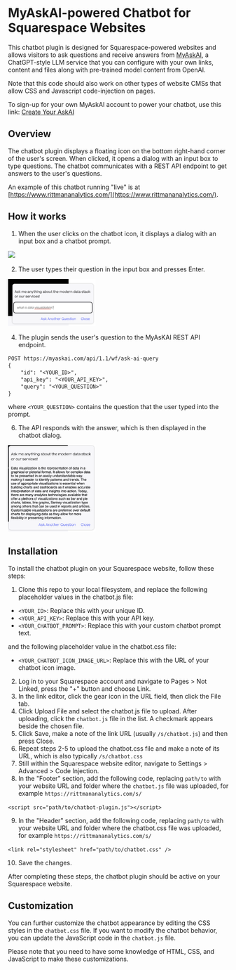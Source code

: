 # MyAskAI-powered Chatbot for Squarespace Websites

This chatbot plugin is designed for Squarespace-powered websites and allows visitors to ask questions and receive answers from [MyAskAI](https://myaskai.com?via=de1v7wwv3adx135kl6mq), a ChatGPT-style LLM service that you can configure with your own links, content and files along with pre-trained model content from OpenAI. 

Note that this code should also work on other types of website CMSs that allow CSS and Javascript code-injection on pages.

To sign-up for your own MyAskAI account to power your chatbot, use this link: [Create Your AskAI](https://myaskai.com?via=de1v7wwv3adx135kl6mq)

## Overview

The chatbot plugin displays a floating icon on the bottom right-hand corner of the user's screen. When clicked, it opens a dialog with an input box to type questions. The chatbot communicates with a REST API endpoint to get answers to the user's questions.

An example of this chatbot running "live" is at [https://www.rittmananalytics.com/](https://www.rittmananalytics.com/).

## How it works

1. When the user clicks on the chatbot icon, it displays a dialog with an input box and a chatbot prompt.

<img src='https://user-images.githubusercontent.com/3772831/230965123-8d6c8eb0-e69f-4cf9-be0d-8dbf49ac2b27.png' width="100"/>

2. The user types their question in the input box and presses Enter.

<img src='https://github.com/rittmananalytics/myaskai_chatbot_website_plugin/blob/main/images/dialog.png?raw=true' width="200"/>

4. The plugin sends the user's question to the MyAsKAI REST API endpoint.

```
POST https://myaskai.com/api/1.1/wf/ask-ai-query
{
    "id": "<YOUR_ID>",
    "api_key": "<YOUR_API_KEY>",
    "query": "<YOUR_QUESTION>"
}
```

where `<YOUR_QUESTION>` contains the question that the user typed into the prompt. 

6. The API responds with the answer, which is then displayed in the chatbot dialog.

<img src='https://github.com/rittmananalytics/myaskai_chatbot_website_plugin/blob/main/images/answer.png?raw=true' width="200"/>

## Installation

To install the chatbot plugin on your Squarespace website, follow these steps:

1. Clone this repo to your local filesystem, and replace the following placeholder values in the chatbot.js file:
- `<YOUR_ID>`: Replace this with your unique ID.
- `<YOUR_API_KEY>`: Replace this with your API key.
- `<YOUR_CHATBOT_PROMPT>`: Replace this with your custom chatbot prompt text.

and the following placeholder value in the chatbot.css file:
- `<YOUR_CHATBOT_ICON_IMAGE_URL>`: Replace this with the URL of your chatbot icon image.

2. Log in to your Squarespace account and navigate to Pages > Not Linked, press the "+" button and choose Link.
3. In the link editor, click the gear icon in the URL field, then click the File tab.
4. Click Upload File and select the chatbot.js file to upload. After uploading, click the `chatbot.js` file in the list. A checkmark appears beside the chosen file.
5. Click Save, make a note of the link URL (usually `/s/chatbot.js`) and then press Close.
6. Repeat steps 2-5 to upload the chatbot.css file and make a note of its URL, which is also typically `/s/chatbot.css`
7. Still within the Squarespace website editor, navigate to Settings > Advanced > Code Injection.
8. In the "Footer" section, add the following code, replacing `path/to` with your website URL and folder where the `chatbot.js` file was uploaded, for example `https://rittmananalytics.com/s/`

`<script src="path/to/chatbot-plugin.js"></script>`

9. In the "Header" section, add the following code, replacing `path/to` with your website URL and folder where the chatbot.css file was uploaded, for example `https://rittmananalytics.com/s/`

`<link rel="stylesheet" href="path/to/chatbot.css" />`

10. Save the changes.

After completing these steps, the chatbot plugin should be active on your Squarespace website.

## Customization

You can further customize the chatbot appearance by editing the CSS styles in the `chatbot.css` file. If you want to modify the chatbot behavior, you can update the JavaScript code in the `chatbot.js` file.

Please note that you need to have some knowledge of HTML, CSS, and JavaScript to make these customizations.
